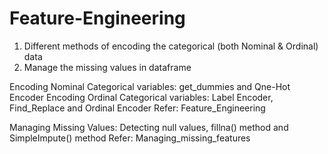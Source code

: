 # Feature-Engineering
1. Different methods of encoding the categorical (both Nominal &amp; Ordinal) data
2. Manage the missing values in dataframe

Encoding Nominal Categorical variables: get_dummies and Qne-Hot Encoder
Encoding Ordinal Categorical variables: Label Encoder, Find_Replace and Ordinal Encoder
Refer: Feature_Engineering

Managing Missing Values: Detecting null values, fillna() method and SimpleImpute() method
Refer: Managing_missing_features
